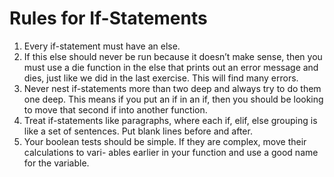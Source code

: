 # Rules for If-Statements

1. Every if-statement must have an else.
2. If this else should never be run because it doesn’t make sense, then you must use a die function in the else that prints out an error message and dies, just like we did in the last exercise. This will find many errors.
3. Never nest if-statements more than two deep and always try to do them one deep. This means if you put an if in an if, then you should be looking to move that second if into another function.
4. Treat if-statements like paragraphs, where each if, elif, else grouping is like a set of sentences. Put blank lines before and after.
5. Your boolean tests should be simple. If they are complex, move their calculations to vari- ables earlier in your function and use a good name for the variable.